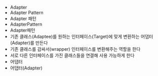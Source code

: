 ﻿
- Adapter
- Adapter Pattern
- Adapter 패턴
- AdapterPattern
- Adapter패턴
- 기존 클래스(Adaptee)를 원하는 인터페이스(Target)에 맞게 변환하는 어댑터(Adapter)를 만든다
- 기존 클래스를 감싸서(wrapper) 인터페이스를 변환해주는 역할을 한다
- 서로 다른 인터페이스를 가진 클래스들을 연결해 사용 가능하게 한다
- 어댑터
- 어댑터(Adapter)
